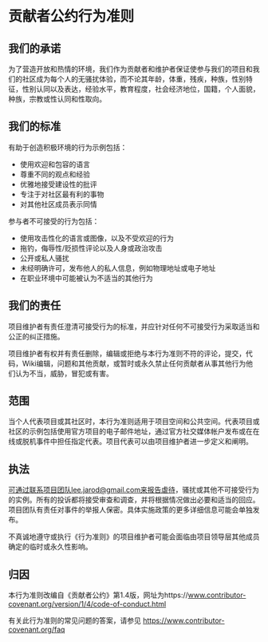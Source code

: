 # 贡献者公约行为准则

## 我们的承诺

为了营造开放和热情的环境，我们作为贡献者和维护者保证使参与我们的项目和我们的社区成为每个人的无骚扰体验，而不论其年龄，体重，残疾，种族，性别特征，性别认同以及表达，经验水平，教育程度，社会经济地位，国籍，个人面貌，种族，宗教或性认同和性取向。

## 我们的标准

有助于创造积极环境的行为示例包括：

* 使用欢迎和包容的语言
* 尊重不同的观点和经验
* 优雅地接受建设性的批评
* 专注于对社区最有利的事物
* 对其他社区成员表示同情

参与者不可接受的行为包括：

* 使用攻击性化的语言或图像，以及不受欢迎的行为
* 拖钓，侮辱性/贬损性评论以及人身或政治攻击
* 公开或私人骚扰
* 未经明确许可，发布他人的私人信息，例如物理地址或电子地址
* 在职业环境中可能被认为不适当的其他行为

## 我们的责任

项目维护者有责任澄清可接受行为的标准，并应针对任何不可接受行为采取适当和公正的纠正措施。

项目维护者有权并有责任删除，编辑或拒绝与本行为准则不符的评论，提交，代码，Wiki编辑，问题和其他贡献，或暂时或永久禁止任何贡献者从事其他行为他们认为不当，威胁，冒犯或有害。

## 范围
当个人代表项目或其社区时，本行为准则适用于项目空间和公共空间。代表项目或社区的示例包括使用官方项目的电子邮件地址，通过官方社交媒体帐户发布或在在线或脱机事件中担任指定代表。项目代表可以由项目维护者进一步定义和阐明。

## 执法

可通过联系项目团队lee.jarod@gmail.com来报告虐待，骚扰或其他不可接受行为的实例。所有的投诉都将接受审查和调查，并将根据情况做出必要和适当的回应。项目团队有责任对事件的举报人保密。具体实施政策的更多详细信息可能会单独发布。

不真诚地遵守或执行《行为准则》的项目维护者可能会面临由项目领导层其他成员确定的临时或永久性影响。

## 归因
本行为准则改编自《贡献者公约》第1.4版，网址为https://www.contributor-covenant.org/version/1/4/code-of-conduct.html

[homepage]: https://www.contributor-covenant.org

有关此行为准则的常见问题的答案，请参见  https://www.contributor-covenant.org/faq

